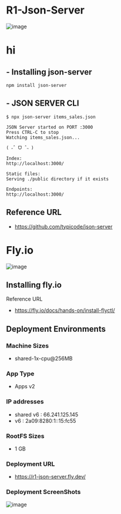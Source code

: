 # R1-Json-Server
![image](https://github.com/SupplyChainManagementCrew/R1-Json-Server/assets/148880521/7dd86e7a-23b4-425b-ba27-a1c7dde22ee7)

# hi
## - Installing json-server
```
npm install json-server
```

## - JSON SERVER CLI
```
$ npx json-server items_sales.json

JSON Server started on PORT :3000
Press CTRL-C to stop
Watching items_sales.json...

( ˶ˆ ᗜ ˆ˵ )

Index:
http://localhost:3000/

Static files:
Serving ./public directory if it exists

Endpoints:
http://localhost:3000/
```
## Reference URL
- https://github.com/typicode/json-server
# Fly.io
![image](https://github.com/SupplyChainManagementCrew/R1-Json-Server/assets/148880521/25f6f92b-e6b0-4eaf-b8ef-45f7b3544f19)

## Installing fly.io 
Reference URL
- https://fly.io/docs/hands-on/install-flyctl/
## Deployment Environments
### Machine Sizes
- shared-1x-cpu@256MB
### App Type
- Apps v2
### IP addresses
- shared v6 : 66.241.125.145
- v6 : 2a09:8280:1::15:fc55
### RootFS Sizes
- 1 GB
### Deployment URL
- https://r1-json-server.fly.dev/
### Deployment ScreenShots
![image](https://github.com/SupplyChainManagementCrew/R1-Json-Server/assets/148880521/379109f1-0007-4ca2-876e-b34a249937c6)

